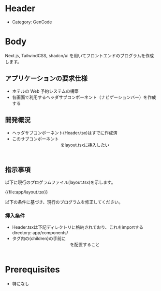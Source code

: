 # Header
- Category: GenCode

# Body
Next.js, TailwindCSS, shadcn/ui を用いてフロントエンドのプログラムを作成します。

## アプリケーションの要求仕様

- ホテルの Web 予約システムの構築
- 各画面で利用するヘッダサブコンポーネント（ナビゲーションバー）を作成する

## 開発概況
- ヘッダサブコンポーネント(Header.tsx)はすでに作成済
- このサブコンポーネント<Header />をlayout.tsxに挿入したい

## 指示事項
以下に現行のプログラムファイル(layout.tsx)を示します。

{{file:app/layout.tsx}}

以下の条件に基づき、現行のプログラムを修正してください。

### 挿入条件
- Header.tsxは下記ディレクトリに格納されており、これをimportする
directory: app/components/
- <body>タグ内の{children}の手前に<Header />を配置すること

# Prerequisites
- 特になし

